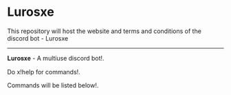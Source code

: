 # Lurosxe
This repository will host the website and terms and conditions of the discord bot - Lurosxe



---



𝐋𝐮𝐫𝐨𝐬𝐱𝐞 - A multiuse discord bot!.

Do x!help for commands!.


Commands will be listed below!.
